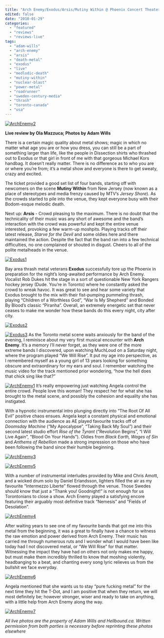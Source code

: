 ```yaml
---
title: "Arch Enemy/Exodus/Arsis/Mutiny Within @ Phoenix Concert Theater, Toronto ON, January 27, 2010"
edited: false
date: "2010-01-29"
categories:
  - "featured"
  - "reviews"
  - "reviews-live"
tags:
  - "adam-wills"
  - "arch-enemy"
  - "arsis"
  - "death-metal"
  - "exodus"
  - "live"
  - "medlodic-death"
  - "mutiny-within"
  - "nuclear-blast"
  - "power-metal"
  - "roadrunner"
  - "sweden-century-media"
  - "thrash"
  - "toronto-canada"
  - "usa"
---
```


[![ArchEnemy2](http://www.hellbound.ca/wp-content/uploads/2010/01/ArchEnemy2.jpg "ArchEnemy2")](http://www.hellbound.ca/wp-content/uploads/2010/01/ArchEnemy2.jpg)

**Live review by Ola Mazzuca; Photos by Adam Wills**

There is a certain magic quality about metal shows; magic in which no matter what age you are or how you dress, you can still be a part of something larger than life, like the people in Dissection shirts who thrashed out to Exodus or that girl in front of me with that gorgeous Michael Kors handbag. It doesn’t really matter. There is no difference as to who you are or where you’re from; it’s a metal show and everyone is there to get sweaty, crazy and excited.

The ticket provided a good set list of four bands, starting off with newcomers on the scene **Mutiny Within** from New Jersey (now known as a place of stereotypes and media frenzy caused by MTV’s _Jersey Shore_). As the crowds started to pile into the venue, they kept everyone busy with their Bodom-esque melodic death.

Next up: **Arsis** - Crowd pleasing to the maximum. There is no doubt that the technicality of their music was any short of awesome and the band’s interaction with the crowd was powerful and kept the entire venue interested, provoking a few warm-up moshpits. Playing tracks off their latest release, _Starve for the Devil_ and some oldies here and there maintained the action. Despite the fact that the band ran into a few technical difficulties, no one complained or shouted in disgust. Cheers to all of the polite metalheads in the venue.

[![Exodus1](http://www.hellbound.ca/wp-content/uploads/2010/01/Exodus1.jpg "Exodus1")](http://www.hellbound.ca/wp-content/uploads/2010/01/Exodus1.jpg)

Bay area thrash metal veterans **Exodus** successfully tore up the Phoenix in preparation for the night’s long-awaited performance by Arch Enemy. Vocalist Rob Dukes hit the stage in a sort of questionable New York Rangers hockey jersey (Dude. You’re in Toronto) where he constantly asked the crowd to wreak havoc. It was great to see and hear some variety that Exodus brought to the mix with their fist-pumping pummeling thrash, playing “Children of a Worthless God”, “War Is My Shepherd” and Bonded By Blood’s classic “Piranha”. Overall, an extremely energetic set that never ceases to make me wonder how these bands do this every night, city after city.

[![Exodus2](http://www.hellbound.ca/wp-content/uploads/2010/01/Exodus2.jpg "Exodus2")](http://www.hellbound.ca/wp-content/uploads/2010/01/Exodus2.jpg)

[![Exodus3](http://www.hellbound.ca/wp-content/uploads/2010/01/Exodus3.jpg "Exodus3")](http://www.hellbound.ca/wp-content/uploads/2010/01/Exodus3.jpg) As the Toronto metal scene waits anxiously for the band of the evening, I reminisce about my very first musical encounter with **Arch Enemy**. It’s a memory I’ll never forget, as they were one of the more extreme bands I discovered, upon watching MuchLoud on a Saturday night, where the program played “We Will Rise”. It put my age into perspective, as I remembered myself as a young girl of 13 years looking for something obscure and extraordinary for my ears and soul. I remember watching the music video for the track mentioned prior wondering, “how the hell does that chick sing like that?”

[![ArchEnemy1](http://www.hellbound.ca/wp-content/uploads/2010/01/ArchEnemy1.jpg "ArchEnemy1")](http://www.hellbound.ca/wp-content/uploads/2010/01/ArchEnemy1.jpg) It’s really empowering just watching Angela control the entire crowd. People love this woman! They respect her for what she has brought to the metal scene, and possibly the cohesion and equality she has instigated.

With a hypnotic instrumental intro plunging directly into “The Root Of All Evil” positive chaos ensues. Angela kept a constant physical and emotional connection with the audience as AE played favourite tracks off of _Doomsday Machine_ (“My Apocalypse”, “Taking Back My Soul”) and their second latest studio effort _Rise of the Tyrant_ (“Revolution Begins”, “I Will Live Again”, “Blood On Your Hands”). Oldies from _Black Earth, Wages of Sin_ and _Anthems of Rebellion_ made a strong impression on those who have been following the band since their humble beginning.

[![ArchEnemy3](http://www.hellbound.ca/wp-content/uploads/2010/01/ArchEnemy3.jpg "ArchEnemy3")](http://www.hellbound.ca/wp-content/uploads/2010/01/ArchEnemy3.jpg)

[![ArchEnemy5](http://www.hellbound.ca/wp-content/uploads/2010/01/ArchEnemy5.jpg "ArchEnemy5")](http://www.hellbound.ca/wp-content/uploads/2010/01/ArchEnemy5.jpg)

With a number of instrumental interludes provided by Mike and Chris Amott, and a wicked drum solo by Daniel Erlandsson, lighters filled the air as my favourite “Intermezzo Liberte” flowed through the venue. Those Swedes should know that just a “Thank you! Goodnight!” is not enough for us Torontonians to close a show. Arch Enemy played a satisfying encore featuring their arguably most definitive track “Nemesis” and “Fields of Desolation”.

[![ArchEnemy4](http://www.hellbound.ca/wp-content/uploads/2010/01/ArchEnemy4.jpg "ArchEnemy4")](http://www.hellbound.ca/wp-content/uploads/2010/01/ArchEnemy4.jpg)

After waiting years to see one of my favourite bands that got me into this metal from the beginning, it was a great to finally have a chance to witness the raw emotion and power derived from Arch Enemy. Their music has carried me through numerous ruts and I wonder what I would have been like today had I not discovered metal, or “We Will Rise” for that matter. Witnessing the impact they have had on others not only makes me happy, but must make them incredibly thrilled to know that moshing violently, headbanging to a beat, and chanting every song lyric relieves us from the bullshit we face everyday.

[![ArchEnemy6](http://www.hellbound.ca/wp-content/uploads/2010/01/ArchEnemy6.jpg "ArchEnemy6")](http://www.hellbound.ca/wp-content/uploads/2010/01/ArchEnemy6.jpg)

Angela mentioned that she wants us to stay “pure fucking metal” for the next time they hit the T-Dot, and I am positive that when they return, we will most definitely be; however stronger, wiser and ready to take on anything, with a little help from Arch Enemy along the way.

[![ArchEnemy7](http://www.hellbound.ca/wp-content/uploads/2010/01/ArchEnemy7.jpg "ArchEnemy7")](http://www.hellbound.ca/wp-content/uploads/2010/01/ArchEnemy7.jpg)

_All live photos are the property of Adam Wills and Hellbound.ca. Written permission from both parties is necessary before reprinting these photos elsewhere_
